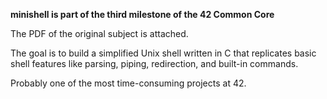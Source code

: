 **minishell is part of the third milestone of the 42 Common Core**

The PDF of the original subject is attached.

The goal is to build a simplified Unix shell written in C that replicates basic shell features like parsing, piping, redirection, and built-in commands.

Probably one of the most time-consuming projects at 42.
